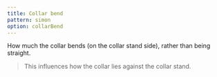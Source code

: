 ```yaml
---
title: Collar bend
pattern: simon
option: collarBend
---
```


How much the collar bends (on the collar stand side), rather than being straight.

> This influences how the collar lies against the collar stand.
